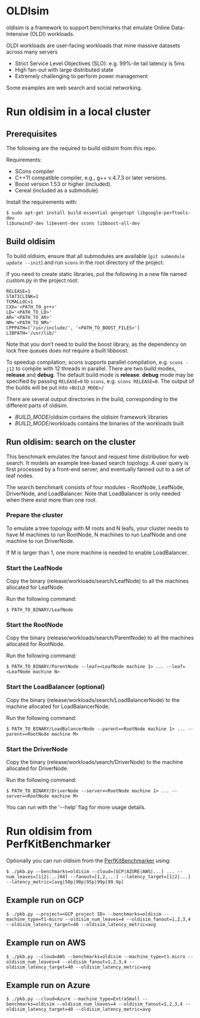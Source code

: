 # OLDIsim

oldisim is a framework to support benchmarks that emulate Online Data-
Intensive (OLDI) workloads.

OLDI workloads are user-facing workloads that mine massive datasets across many servers
* Strict Service Level Objectives (SLO): e.g. 99%-ile tail latency is 5ms
* High fan-out with large distributed state
* Extremely challenging to perform power management

Some examples are web search and social networking.

# Run oldisim in a local cluster
## Prerequisites

The following are the required to build oldisim from this repo.

Requirements:
* SCons compiler
* C++11 compatible compiler, e.g., g++ v.4.7.3 or later
versions.
* Boost version 1.53 or higher (included).
* Cereal (included as a submodule).

Install the requirements with:
```
$ sudo apt-get install build-essential gengetopt libgoogle-perftools-dev
libunwind7-dev libevent-dev scons libboost-all-dev
```

## Build oldisim

To build oldisim, ensure that all submodules are available (`git
submodule update --init`) and run `scons` in the root directory of the project.

If you need to create static libraries, put the following in a new file named
custom.py in the project root:

```
RELEASE=1
STATICLINK=1
TCMALLOC=1
CXX='<PATH_TO_g++>'
LD='<PATH_TO_LD>'
AR='<PATH_TO_AR>'
NM='<PATH_TO_NM>'
CPPPATH=['/usr/include/', '<PATH_TO_BOOST_FILES>']
LIBPATH='/usr/lib/'
```

Note that you don’t need to build the boost library, as the dependency on lock
free queues does not require a built libboost.

To speedup compilation, scons supports parallel compilation, e.g. `scons
-j12` to compile with 12 threads in parallel. There are two build modes,
**release** and **debug**. The default build mode is **release**.
**debug** mode may be specified by passing `RELEASE=0` to `scons`, e.g. `scons
RELEASE=0`.
The output of the builds will be put into `<BUILD_MODE>/`

There are several output directories in the build, corresponding to the
different parts of oldisim.

+ *BUILD_MODE*/oldisim contains the oldisim framework libraries
+ *BUILD_MODE*/workloads contains the binaries of the workloads built

## Run oldisim: search on the cluster

This benchmark emulates the fanout and request time distribution for web search.
It models an example tree-based search topology. A user query is first processed
by a front-end server, and eventually fanned out to a set of leaf nodes.

The search benchmark consists of four modules - RootNode, LeafNode, DriverNode,
and LoadBalancer. Note that LoadBalancer is only needed when there exist more
than one root.

### Prepare the cluster

To emulate a tree topology with M roots and N leafs, your cluster needs to have
M machines to run RootNode, N machines to run LeafNode and one machine to run
DriverNode.

If M is larger than 1, one more machine is needed to enable LoadBalancer.

### Start the LeafNode

Copy the binary (release/workloads/search/LeafNode) to all the machines
allocated for LeafNode.

Run the following command:
```
$ PATH_TO_BINARY/LeafNode
```

### Start the RootNode

Copy the binary (release/workloads/search/ParentNode) to all the machines
allocated for RootNode.

Run the following command:
```
$ PATH_TO_BINARY/ParentNode --leaf=<LeafNode machine 1> ... --leaf=<LeafNode machine N>
```

### Start the LoadBalancer (optional)

Copy the binary (release/workloads/search/LoadBalancerNode) to the
machine allocated for LoadBalancerNode.

Run the following command:
```
$ PATH_TO_BINARY/LoadBalancerNode --parent=<RootNode machine 1> ... --parent=<RootNode machine M>
```

### Start the DriverNode

Copy the binary (release/workloads/search/DriverNode) to the machine
allocated for DriverNode.

Run the following command:
```
$ PATH_TO_BINARY/DriverNode --server=<RootNode machine 1> ... --server=<RootNode machine M>
```

You can run with the '--help' flag for more usage details.

# Run oldisim from PerfKitBenchmarker
Optionally you can run oldisim from the [PerfKitBenchmarker](https://github.com/GoogleCloudPlatform/PerfKitBenchmarker) using:
```
$ ./pkb.py --benchmarks=oldisim --cloud=[GCP|AZURE|AWS|...] ... --num_leaves=[1|2|...|64] --fanout=[1,2,...] --latency_target=[1|2|...] --latency_metric=[avg|50p|90p|95p|99p|99.9p]
```
## Example run on GCP
```
$ ./pkb.py --project=<GCP project ID> --benchmarks=oldisim --machine_type=f1-micro --oldisim_num_leaves=4 --oldisim_fanout=1,2,3,4 --oldisim_latency_target=40 --oldisim_latency_metric=avg
```

## Example run on AWS
```
$ ./pkb.py --cloud=AWS --benchmarks=oldisim --machine_type=t1.micro --oldisim_num_leaves=4 --oldisim_fanout=1,2,3,4 --oldisim_latency_target=40 --oldisim_latency_metric=avg
```

## Example run on Azure
```
$ ./pkb.py --cloud=Azure --machine_type=ExtraSmall --benchmarks=oldisim --oldisim_num_leaves=4 --oldisim_fanout=1,2,3,4 --oldisim_latency_target=40 --oldisim_latency_metric=avg
```
